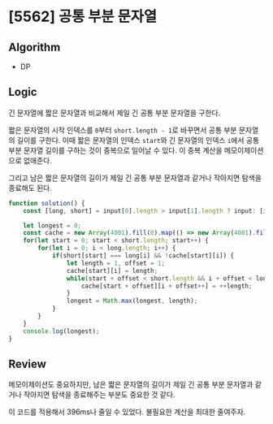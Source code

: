 # [5562] 공통 부분 문자열
## Algorithm
- DP
## Logic
긴 문자열에 짧은 문자열과 비교해서 제일 긴 공통 부분 문자열을 구한다.

짧은 문자열의 시작 인덱스를 `0`부터 `short.length - 1`로 바꾸면서 공통 부분 문자열의 길이를 구한다.
이때 짧은 문자열의 인덱스 `start`와 긴 문자열의 인덱스 `i`에서 공통 부분 문자열 길이를 구하는 것이 중복으로 일어날 수 있다.
이 중복 계산을 메모이제이션으로 없애준다. 

그리고 남은 짧은 문자열의 길이가 제일 긴 공통 부분 문자열과 같거나 작아지면 탐색을 종료해도 된다.

```js
function solution() {
    const [long, short] = input[0].length > input[1].length ? input: [input[1], input[0]];

    let longest = 0;
    const cache = new Array(4001).fill(0).map(() => new Array(4001).fill(0));
    for(let start = 0; start < short.length; start++) {
        for(let i = 0; i < long.length; i++) {
            if(short[start] === long[i] && !cache[start][i]) {
                let length = 1, offset = 1; 
                cache[start][i] = length;
                while(start + offset < short.length && i + offset < long.length && short[start + offset] === long[i + offset]) {
                    cache[start + offset][i + offset++] = ++length;
                }
                longest = Math.max(longest, length);
            }
        }
    }
    console.log(longest);
}
```
## Review
메모이제이션도 중요하지만, 남은 짧은 문자열의 길이가 제일 긴 공통 부분 문자열과 같거나 작아지면 탐색을 종료해주는 부분도 중요한 것 같다. 

이 코드를 적용해서 396ms나 줄일 수 있었다. 불필요한 계산을 최대한 줄여주자.
